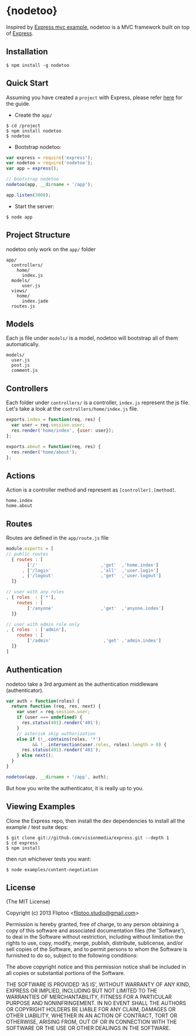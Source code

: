{nodetoo}
=========
Inspired by [Express mvc example](https://github.com/visionmedia/express/tree/master/examples/mvc), nodetoo is a MVC framework built on top of [Express](expressjs.com).

## Installation

    $ npm install -g nodetoo

## Quick Start

Assuming you have created a `project` with Express, please refer [here](http://expressjs.com/guide.html) for the guide.  

- Create the `app/`

```
$ cd /project
$ npm install nodetoo
$ nodetoo
``` 

- Bootstrap nodetoo:

```js
var express = require('express');
var nodetoo = require('nodetoo');
var app = express();

// bootstrap nodetoo
nodetoo(app, __dirname + '/app');

app.listen(3000);
```

- Start the server:

```
$ node app
```

## Project Structure

nodetoo only work on the `app/` folder

```
app/
  controllers/
    home/
      index.js
  models/
      user.js
  views/
    home/
      index.jade
  routes.js
```

## Models

Each js file under `models/` is a model, nodetoo will bootstrap all of them automatically. 

```
models/
  user.js
  post.js
  comment.js
```

## Controllers

Each folder under `controllers/` is a controller, `index.js` represent the js file.  
Let's take a look at the `controllers/home/index.js` file.

```js
exports.index = function(req, res) {
  var user = req.session.user;
  res.render('home/index', {user: user});
};

exports.about = function(req, res) {
  res.render('home/about');
};
```

## Actions

Action is a controller method and represent as `[controller].[method]`.

```
home.index
home.about
```

## Routes

Routes are defined in the `app/route.js` file

```js
module.exports = [
// public routes  
  { routes : [
        ['/'                        ,'get'  ,'home.index']
      , ['/login'                   ,'all'  ,'user.login']
      , ['/logout'                  ,'get'  ,'user.logout']
  ]}

// user with any roles
, { roles  : ['*'],
    routes : [
        ['/anyone'                  ,'get'  ,'anyone.index']
  ]}

// user with admin role only
, { roles  : ['admin'],
    routes : [
        ['/admin'                    ,'get' ,'admin.index']
  ]}
]
```

## Authentication

nodetoo take a 3rd argument as the authentication middleware (authenticator).

```js
var auth = function(roles) {
  return function (req, res, next) {
    var user = req.session.user;
    if (user === undefined) {
      res.status(401).render('401');
    } 
    // asterisk skip authorization
    else if (!_.contains(roles, '*') 
          && !_.intersection(user.roles, roles).length > 0) {
      res.status(401).render('401');
    } else next();
  }
}

nodetoo(app, __dirname + '/app', auth);
```
But how you write the authenticator, it is really up to you.

## Viewing Examples

Clone the Express repo, then install the dev dependencies to install all the example / test suite deps:

    $ git clone git://github.com/visionmedia/express.git --depth 1
    $ cd express
    $ npm install

then run whichever tests you want:

    $ node examples/content-negotiation

## License

(The MIT License)

Copyright (c) 2013 Fliptoo &lt;fliptoo.studio@gmail.com&gt;

Permission is hereby granted, free of charge, to any person obtaining
a copy of this software and associated documentation files (the
'Software'), to deal in the Software without restriction, including
without limitation the rights to use, copy, modify, merge, publish,
distribute, sublicense, and/or sell copies of the Software, and to
permit persons to whom the Software is furnished to do so, subject to
the following conditions:

The above copyright notice and this permission notice shall be
included in all copies or substantial portions of the Software.

THE SOFTWARE IS PROVIDED 'AS IS', WITHOUT WARRANTY OF ANY KIND,
EXPRESS OR IMPLIED, INCLUDING BUT NOT LIMITED TO THE WARRANTIES OF
MERCHANTABILITY, FITNESS FOR A PARTICULAR PURPOSE AND NONINFRINGEMENT.
IN NO EVENT SHALL THE AUTHORS OR COPYRIGHT HOLDERS BE LIABLE FOR ANY
CLAIM, DAMAGES OR OTHER LIABILITY, WHETHER IN AN ACTION OF CONTRACT,
TORT OR OTHERWISE, ARISING FROM, OUT OF OR IN CONNECTION WITH THE
SOFTWARE OR THE USE OR OTHER DEALINGS IN THE SOFTWARE.
